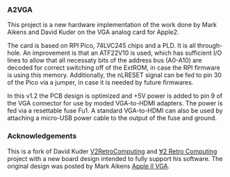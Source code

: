 ### A2VGA

This project is a new hardware implementation of the work done by Mark Aikens and David Kuder on the VGA analog card for Apple2.

The card is based on RPI Pico, 74LVC245 chips and a PLD. It is all through-hole. An improvement is that an ATF22V10 is used, which has sufficient I/O lines to allow that all necessaty bits of the address bus (A0-A10) are decoded for correct switching off of the ExtROM, in case the RPI firmware is using this memory. Additionally, the nLRESET signal can be fed to pin 30 of the Pico via a jumper, in case it is needed by future firmwares.

In this v1.2 the PCB design is optimized and +5V power is added to pin 9 of the VGA connector for use by moded VGA-to-HDMI adapters. The power is fed via a resettable fuse Fu1. A standard VGA-to-HDMI can also be used by attaching a micro-USB power cable to the output of the fuse and ground.

### Acknowledgements
This is a fork of David Kuder [V2RetroComputing](https://github.com/V2RetroComputing/analog/) and [∀2 Retro Computing](https://www.v2retrocomputing.com/) project with a new board design intended to fully support his software.
The original design was posted by Mark Aikens [Apple II VGA](https://github.com/markadev/AppleII-VGA/).


